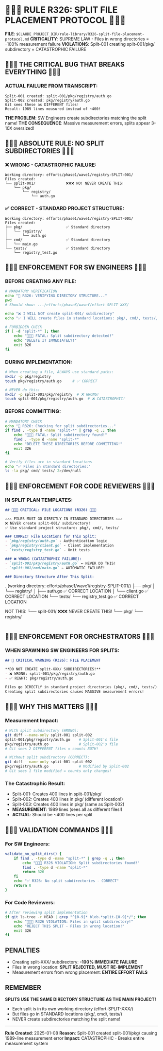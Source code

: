 # 🔴🔴🔴 RULE R326: SPLIT FILE PLACEMENT PROTOCOL 🔴🔴🔴

**FILE**: `$CLAUDE_PROJECT_DIR/rule-library/R326-split-file-placement-protocol.md`
**CRITICALITY**: SUPREME LAW - Files in wrong directories = -100% measurement failure
**VIOLATIONS**: Split-001 creating split-001/pkg/ subdirectory = CATASTROPHIC FAILURE

## 🔴🔴🔴 THE CRITICAL BUG THAT BREAKS EVERYTHING 🔴🔴🔴

### ACTUAL FAILURE FROM TRANSCRIPT:
```
Split-001 created: split-001/pkg/registry/auth.go
Split-002 created: pkg/registry/auth.go
Git sees these as DIFFERENT files!
Result: 1989 lines measured instead of ~400!
```

**THE PROBLEM**: SW Engineers create subdirectories matching the split name!
**THE CONSEQUENCE**: Massive measurement errors, splits appear 3-10X oversized!

## 🔴🔴🔴 ABSOLUTE RULE: NO SPLIT SUBDIRECTORIES 🔴🔴🔴

### ❌ WRONG - CATASTROPHIC FAILURE:
```
Working directory: efforts/phase1/wave1/registry-SPLIT-001/
Files created:
└── split-001/              ❌❌❌ NO! NEVER CREATE THIS!
    └── pkg/
        └── registry/
            └── auth.go
```

### ✅ CORRECT - STANDARD PROJECT STRUCTURE:
```
Working directory: efforts/phase1/wave1/registry-SPLIT-001/
Files created:
├── pkg/                    ✅ Standard directory
│   └── registry/
│       └── auth.go
├── cmd/                    ✅ Standard directory
│   └── main.go
└── tests/                  ✅ Standard directory
    └── registry_test.go
```

## 🔴🔴🔴 ENFORCEMENT FOR SW ENGINEERS 🔴🔴🔴

### BEFORE CREATING ANY FILE:
```bash
# MANDATORY VERIFICATION
echo "🔴 R326: VERIFYING DIRECTORY STRUCTURE..."
pwd
# Should show: .../efforts/phaseX/waveY/effort-SPLIT-XXX/

echo "❌ I WILL NOT create split-001/ subdirectory"
echo "✅ I WILL create files in standard locations: pkg/, cmd/, tests/, etc."

# FORBIDDEN CHECK
if [ -d "split-*" ]; then
    echo "🔴🔴🔴 FATAL: Split subdirectory detected!"
    echo "DELETE IT IMMEDIATELY!"
    exit 326
fi
```

### DURING IMPLEMENTATION:
```bash
# When creating a file, ALWAYS use standard paths:
mkdir -p pkg/registry
touch pkg/registry/auth.go     # ✅ CORRECT

# NEVER do this:
mkdir -p split-001/pkg/registry  # ❌ WRONG!
touch split-001/pkg/registry/auth.go  # ❌ CATASTROPHIC!
```

### BEFORE COMMITTING:
```bash
# MANDATORY CHECK
echo "🔴 R326: Checking for split subdirectories..."
if find . -type d -name "split-*" | grep -q .; then
    echo "🔴🔴🔴 FATAL: Split subdirectory found!"
    find . -type d -name "split-*"
    echo "DELETE THESE DIRECTORIES BEFORE COMMITTING!"
    exit 326
fi

# Verify files are in standard locations
echo "✅ Files in standard directories:"
ls -la pkg/ cmd/ tests/ 2>/dev/null
```

## 🔴🔴🔴 ENFORCEMENT FOR CODE REVIEWERS 🔴🔴🔴

### IN SPLIT PLAN TEMPLATES:
```markdown
## 🔴🔴🔴 CRITICAL: FILE LOCATIONS (R326) 🔴🔴🔴

⚠️⚠️⚠️ FILES MUST GO DIRECTLY IN STANDARD DIRECTORIES ⚠️⚠️⚠️
❌ NEVER create split-001/ subdirectory!
✅ Use standard project structure: pkg/, cmd/, tests/

### CORRECT File Locations for This Split:
- `pkg/registry/auth.go` - Authentication logic
- `pkg/registry/client.go` - Client implementation  
- `tests/registry_test.go` - Unit tests

### ❌ WRONG (CATASTROPHIC FAILURE):
- `split-001/pkg/registry/auth.go` ← NEVER DO THIS!
- `split-001/cmd/main.go` ← AUTOMATIC FAILURE!

### Directory Structure After This Split:
```
. (working directory: efforts/phase1/wave1/registry-SPLIT-001/)
├── pkg/
│   └── registry/
│       ├── auth.go      ✅ CORRECT LOCATION
│       └── client.go    ✅ CORRECT LOCATION
└── tests/
    └── registry_test.go ✅ CORRECT LOCATION

NOT THIS:
└── split-001/           ❌❌❌ NEVER CREATE THIS!
    └── pkg/
        └── registry/
```
```

## 🔴🔴🔴 ENFORCEMENT FOR ORCHESTRATORS 🔴🔴🔴

### WHEN SPAWNING SW ENGINEERS FOR SPLITS:
```markdown
## 🔴 CRITICAL WARNING (R326): FILE PLACEMENT

**DO NOT CREATE split-XXX/ SUBDIRECTORIES!**
- ❌ WRONG: split-001/pkg/registry/auth.go
- ✅ RIGHT: pkg/registry/auth.go

Files go DIRECTLY in standard project directories (pkg/, cmd/, tests/).
Creating split subdirectories causes MASSIVE measurement errors!
```

## 🔴🔴🔴 WHY THIS MATTERS 🔴🔴🔴

### Measurement Impact:
```bash
# With split subdirectory (WRONG):
git diff --name-only split-001 split-002
split-001/pkg/registry/auth.go    # Split-001's file
pkg/registry/auth.go              # Split-002's file
# Git sees 2 DIFFERENT files = counts BOTH!

# Without split subdirectory (CORRECT):
git diff --name-only split-001 split-002
pkg/registry/auth.go              # Modified by Split-002
# Git sees 1 file modified = counts only changes!
```

### The Catastrophic Result:
- Split-001: Creates 400 lines in split-001/pkg/
- Split-002: Creates 400 lines in pkg/ (different location!)
- Split-003: Creates 400 lines in pkg/ (same as Split-002)
- **MEASUREMENT**: 1989 lines (sees all as different files!)
- **ACTUAL**: Should be ~400 lines per split

## 🔴🔴🔴 VALIDATION COMMANDS 🔴🔴🔴

### For SW Engineers:
```bash
validate_no_split_dirs() {
    if find . -type d -name "split-*" | grep -q .; then
        echo "🔴🔴🔴 R326 VIOLATION: Split subdirectories found!"
        find . -type d -name "split-*"
        return 326
    fi
    echo "✅ R326: No split subdirectories - CORRECT"
    return 0
}
```

### For Code Reviewers:
```bash
# After reviewing split implementation
if git ls-tree -r HEAD | grep "^[0-9]* blob.*split-[0-9]*/"; then
    echo "🔴🔴🔴 R326 VIOLATION: Files in split subdirectory!"
    echo "REJECT THIS SPLIT - Files in wrong location!"
    exit 326
fi
```

## PENALTIES

- Creating split-XXX/ subdirectory: **-100% IMMEDIATE FAILURE**
- Files in wrong location: **SPLIT REJECTED, MUST RE-IMPLEMENT**
- Measurement errors from wrong placement: **ENTIRE EFFORT FAILS**

## REMEMBER

**SPLITS USE THE SAME DIRECTORY STRUCTURE AS THE MAIN PROJECT!**
- Each split is in its own working directory (effort-SPLIT-XXX/)
- But files go in STANDARD locations (pkg/, cmd/, tests/)
- NEVER create subdirectories matching the split name!

---
**Rule Created**: 2025-01-08
**Reason**: Split-001 created split-001/pkg/ causing 1989-line measurement error
**Impact**: CATASTROPHIC - Breaks entire measurement system